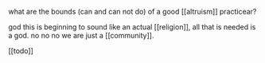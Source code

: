 what are the bounds (can and can not do) of a good [[altruism]] practicear?

god this is beginning to sound like an actual [[religion]], all that is needed is a god. no no no we are just a [[community]].

[[todo]]